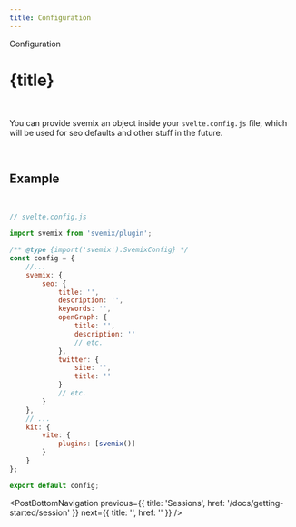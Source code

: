 ```yaml
---
title: Configuration
---
```


<script context="module">
	export const prerender = true;
</script>
<script>
	import PostBottomNavigation from "../../../components/PostBottomNavigation.svelte";
</script>

<p class="mb-4 leading-6 font-semibold text-sky-300">Configuration</p>

# {title}

<br>

You can provide svemix an object inside your `svelte.config.js` file, which will be used for seo defaults and other stuff in the future.

<br>

<h2 id="example">Example</h2>

<br>

```js
// svelte.config.js

import svemix from 'svemix/plugin';

/** @type {import('svemix').SvemixConfig} */
const config = {
	//...
	svemix: {
		seo: {
			title: '',
			description: '',
			keywords: '',
			openGraph: {
				title: '',
				description: ''
				// etc.
			},
			twitter: {
				site: '',
				title: ''
			}
			// etc.
		}
	},
	// ...
	kit: {
		vite: {
			plugins: [svemix()]
		}
	}
};

export default config;
```

<PostBottomNavigation
previous={{ title: 'Sessions', href: '/docs/getting-started/session' }}
next={{ title: '', href: '' }}
/>
